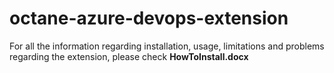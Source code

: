 # octane-azure-devops-extension

For all the information regarding installation, usage, limitations and problems regarding the extension, please check **HowToInstall.docx**
